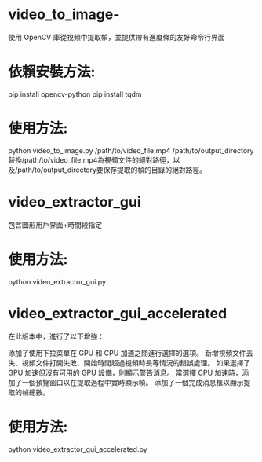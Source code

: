 # video_to_image-
使用 OpenCV 庫從視頻中提取幀，並提供帶有進度條的友好命令行界面

# 依賴安裝方法:
pip install opencv-python
pip install tqdm

# 使用方法:
python video_to_image.py /path/to/video_file.mp4 /path/to/output_directory
替換/path/to/video_file.mp4為視頻文件的絕對路徑，以及/path/to/output_directory要保存提取的幀的目錄的絕對路徑。

# video_extractor_gui
包含圖形用戶界面+時間段指定

# 使用方法:
python video_extractor_gui.py


# video_extractor_gui_accelerated
在此版本中，進行了以下增強：

添加了使用下拉菜單在 GPU 和 CPU 加速之間進行選擇的選項。
新增視頻文件丟失、視頻文件打開失敗、開始時間超過視頻時長等情況的錯誤處理。
如果選擇了 GPU 加速但沒有可用的 GPU 設備，則顯示警告消息。
當選擇 CPU 加速時，添加了一個預覽窗口以在提取過程中實時顯示幀。
添加了一個完成消息框以顯示提取的幀總數。

# 使用方法:
python video_extractor_gui_accelerated.py

